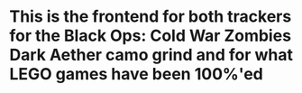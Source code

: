 #	This is the frontend for both trackers for the Black Ops: Cold War Zombies Dark Aether camo grind and for what LEGO games have been 100%'ed